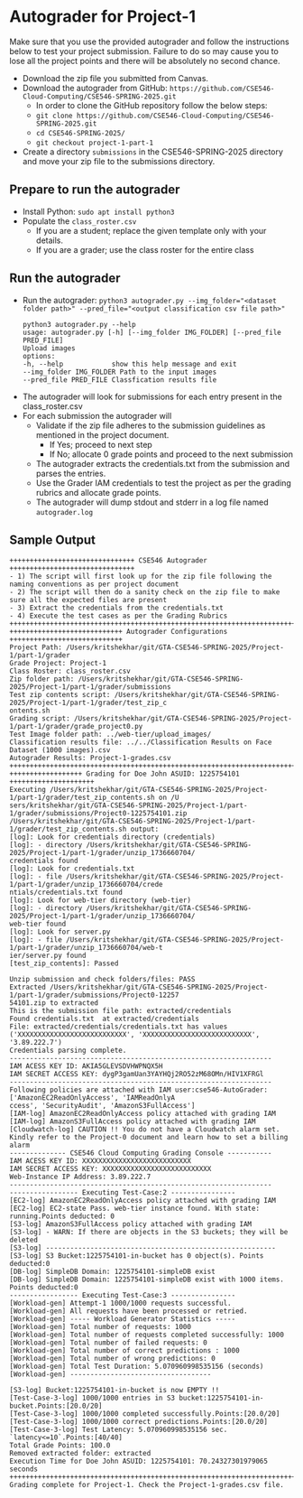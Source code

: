 # Autograder for Project-1

Make sure that you use the provided autograder and follow the instructions below to test your project submission. Failure to do so may cause you to lose all the project points and there will be absolutely no second chance.

- Download the zip file you submitted from Canvas. 
- Download the autograder from GitHub: `https://github.com/CSE546-Cloud-Computing/CSE546-SPRING-2025.git`
  - In order to clone the GitHub repository follow the below steps:
  - `git clone https://github.com/CSE546-Cloud-Computing/CSE546-SPRING-2025.git`
  - `cd CSE546-SPRING-2025/`
  - `git checkout project-1-part-1`
- Create a directory `submissions` in the CSE546-SPRING-2025 directory and move your zip file to the submissions directory.

## Prepare to run the autograder
- Install Python: `sudo apt install python3`
- Populate the `class_roster.csv`
  - If you are a student; replace the given template only with your details.
  - If you are a grader; use the class roster for the entire class

## Run the autograder
- Run the autograder: `python3 autograder.py --img_folder="<dataset folder path>" --pred_file="<output classification csv file path>"`
  ```
  python3 autograder.py --help
  usage: autograder.py [-h] [--img_folder IMG_FOLDER] [--pred_file PRED_FILE]
  Upload images
  options:
  -h, --help            show this help message and exit
  --img_folder IMG_FOLDER Path to the input images
  --pred_file PRED_FILE Classfication results file
  ```
- The autograder will look for submissions for each entry present in the class_roster.csv
- For each submission the autograder will
  - Validate if the zip file adheres to the submission guidelines as mentioned in the project document.
    - If Yes; proceed to next step
    - If No; allocate 0 grade points and proceed to the next submission
  - The autograder extracts the credentials.txt from the submission and parses the entries.
  - Use the Grader IAM credentials to test the project as per the grading rubrics and allocate grade points.
  - The autograder will dump stdout and stderr in a log file named `autograder.log`
      
## Sample Output

```
+++++++++++++++++++++++++++++++ CSE546 Autograder  +++++++++++++++++++++++++++++++
- 1) The script will first look up for the zip file following the naming conventions as per project document
- 2) The script will then do a sanity check on the zip file to make sure all the expected files are present
- 3) Extract the credentials from the credentials.txt
- 4) Execute the test cases as per the Grading Rubrics
++++++++++++++++++++++++++++++++++++++++++++++++++++++++++++++++++++++++++++++++++++
++++++++++++++++++++++++++++ Autograder Configurations ++++++++++++++++++++++++++++
Project Path: /Users/kritshekhar/git/GTA-CSE546-SPRING-2025/Project-1/part-1/grader
Grade Project: Project-1
Class Roster: class_roster.csv
Zip folder path: /Users/kritshekhar/git/GTA-CSE546-SPRING-2025/Project-1/part-1/grader/submissions
Test zip contents script: /Users/kritshekhar/git/GTA-CSE546-SPRING-2025/Project-1/part-1/grader/test_zip_c
ontents.sh
Grading script: /Users/kritshekhar/git/GTA-CSE546-SPRING-2025/Project-1/part-1/grader/grade_project0.py
Test Image folder path: ../web-tier/upload_images/
Classification results file: ../../Classification Results on Face Dataset (1000 images).csv
Autograder Results: Project-1-grades.csv
++++++++++++++++++++++++++++++++++++++++++++++++++++++++++++++++++++++++++++++++++++
++++++++++++++++++ Grading for Doe John ASUID: 1225754101 +++++++++++++++++++++
Executing /Users/kritshekhar/git/GTA-CSE546-SPRING-2025/Project-1/part-1/grader/test_zip_contents.sh on /U
sers/kritshekhar/git/GTA-CSE546-SPRING-2025/Project-1/part-1/grader/submissions/Project0-1225754101.zip
/Users/kritshekhar/git/GTA-CSE546-SPRING-2025/Project-1/part-1/grader/test_zip_contents.sh output:
[log]: Look for credentials directory (credentials)
[log]: - directory /Users/kritshekhar/git/GTA-CSE546-SPRING-2025/Project-1/part-1/grader/unzip_1736660704/
credentials found
[log]: Look for credentials.txt
[log]: - file /Users/kritshekhar/git/GTA-CSE546-SPRING-2025/Project-1/part-1/grader/unzip_1736660704/crede
ntials/credentials.txt found
[log]: Look for web-tier directory (web-tier)
[log]: - directory /Users/kritshekhar/git/GTA-CSE546-SPRING-2025/Project-1/part-1/grader/unzip_1736660704/
web-tier found
[log]: Look for server.py
[log]: - file /Users/kritshekhar/git/GTA-CSE546-SPRING-2025/Project-1/part-1/grader/unzip_1736660704/web-t
ier/server.py found
[test_zip_contents]: Passed

Unzip submission and check folders/files: PASS
Extracted /Users/kritshekhar/git/GTA-CSE546-SPRING-2025/Project-1/part-1/grader/submissions/Project0-12257
54101.zip to extracted
This is the submission file path: extracted/credentials
Found credentials.txt  at extracted/credentials
File: extracted/credentials/credentials.txt has values ('XXXXXXXXXXXXXXXXXXXXXXXXXXX', 'XXXXXXXXXXXXXXXXXXXXXXXXXXX', '3.89.222.7')
Credentials parsing complete.
-----------------------------------------------------------------
IAM ACESS KEY ID: AKIA5GLEVSDVHWPNQX5H
IAM SECRET ACCESS KEY: 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
-----------------------------------------------------------------
Following policies are attached with IAM user:cse546-AutoGrader: ['AmazonEC2ReadOnlyAccess', 'IAMReadOnlyA
ccess', 'SecurityAudit', 'AmazonS3FullAccess']
[IAM-log] AmazonEC2ReadOnlyAccess policy attached with grading IAM
[IAM-log] AmazonS3FullAccess policy attached with grading IAM
[Cloudwatch-log] CAUTION !! You do not have a Cloudwatch alarm set. Kindly refer to the Project-0 document and learn how to set a billing alarm
-------------- CSE546 Cloud Computing Grading Console -----------
IAM ACESS KEY ID: XXXXXXXXXXXXXXXXXXXXXXXXXXX
IAM SECRET ACCESS KEY: XXXXXXXXXXXXXXXXXXXXXXXXXXX
Web-Instance IP Address: 3.89.222.7
-----------------------------------------------------------------
----------------- Executing Test-Case:2 ----------------
[EC2-log] AmazonEC2ReadOnlyAccess policy attached with grading IAM
[EC2-log] EC2-state Pass. web-tier instance found. With state: running.Points deducted: 0
[S3-log] AmazonS3FullAccess policy attached with grading IAM
[S3-log] - WARN: If there are objects in the S3 buckets; they will be deleted
[S3-log] ---------------------------------------------------------
[S3-log] S3 Bucket:1225754101-in-bucket has 0 object(s). Points deducted:0
[DB-log] SimpleDB Domain: 1225754101-simpleDB exist
[DB-log] SimpleDB Domain: 1225754101-simpleDB exist with 1000 items. Points deducted:0
----------------- Executing Test-Case:3 ----------------
[Workload-gen] Attempt-1 1000/1000 requests successful.
[Workload-gen] All requests have been processed or retried.
[Workload-gen] ----- Workload Generator Statistics -----
[Workload-gen] Total number of requests: 1000
[Workload-gen] Total number of requests completed successfully: 1000
[Workload-gen] Total number of failed requests: 0
[Workload-gen] Total number of correct predictions : 1000
[Workload-gen] Total number of wrong predictions: 0
[Workload-gen] Total Test Duration: 5.070960998535156 (seconds)
[Workload-gen] -----------------------------------

[S3-log] Bucket:1225754101-in-bucket is now EMPTY !!
[Test-Case-3-log] 1000/1000 entries in S3 bucket:1225754101-in-bucket.Points:[20.0/20]
[Test-Case-3-log] 1000/1000 completed successfully.Points:[20.0/20]
[Test-Case-3-log] 1000/1000 correct predictions.Points:[20.0/20]
[Test-Case-3-log] Test Latency: 5.070960998535156 sec. `latency<=10`.Points:[40/40]
Total Grade Points: 100.0
Removed extracted folder: extracted
Execution Time for Doe John ASUID: 1225754101: 70.24327301979065 seconds
++++++++++++++++++++++++++++++++++++++++++++++++++++++++++++++++++++++++++++++++++++
Grading complete for Project-1. Check the Project-1-grades.csv file.
  ```
